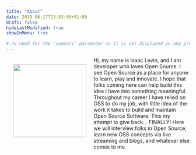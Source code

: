 ```yaml
---
title: "About"
date: 2019-06-17T23:53:00+01:00
draft: false
hideLastModified: true
showInMenu: true

# no need for the "summary" parameter as it is not displayed in any previews
---
```

<div style="float:left" >
<img src="/images/profileimage.jpg" width="200px" style="margin:20px" />
</div>


Hi, my name is Isaac Levin, and I am developer who loves Open Source. I see Open Source as a place for anyone to learn, play and innovate. I hope that folks coming here can help build this idea I have into something meaningful. Throughout my career I have relied on OSS to do my job, with little idea of the work it takes to build and maintain Open Source Software. This my attempt to give back... FINALLY! Here we will interview folks in Open Source, learn new OSS concepts via live streaming and blogs, and whatever else comes to me.